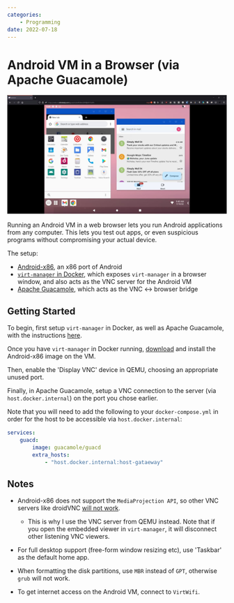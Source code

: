 ```yaml
---
categories:
    - Programming
date: 2022-07-18
---
```


# Android VM in a Browser (via Apache Guacamole)

![](../../static/images/2022-07-18/android-vm.jpg)

Running an Android VM in a web browser lets you run Android applications from any computer. This lets you test out apps, or even suspicious programs without compromising your actual device.

The setup:

-   [Android-x86][android-x86], an x86 port of Android
-   [`virt-manager` in Docker][virt-manager-docker], which exposes `virt-manager` in a browser window, and also acts as the VNC server for the Android VM
-   [Apache Guacamole][apache-guacamole], which acts as the VNC <-> browser bridge

<!-- more -->

## Getting Started

To begin, first setup `virt-manager` in Docker, as well as Apache Guacamole, with the instructions [here](2022-07-10-win11-vm-gpu-passthrough.md).

Once you have `virt-manager` in Docker running, [download][android-x86-dl] and install the Android-x86 image on the VM.

Then, enable the 'Display VNC' device in QEMU, choosing an appropriate unused port.

Finally, in Apache Guacamole, setup a VNC connection to the server (via `host.docker.internal`) on the port you chose earlier.

Note that you will need to add the following to your `docker-compose.yml` in order for the host to be accessible via `host.docker.internal`:

```yaml hl_lines="4 5"
services:
    guacd:
        image: guacamole/guacd
        extra_hosts:
            - "host.docker.internal:host-gataeway"
```

## Notes

-   Android-x86 does not support the `MediaProjection API`, so other VNC servers like droidVNC [will not work][droid-vnc].

    -   This is why I use the VNC server from QEMU instead. Note that if you open the embedded viewer in `virt-manager`, it will disconnect other listening VNC viewers.

-   For full desktop support (free-form window resizing etc), use 'Taskbar' as the default home app.
-   When formatting the disk partitions, use `MBR` instead of `GPT`, otherwise `grub` will not work.
-   To get internet access on the Android VM, connect to `VirtWifi`.

[apache-guacamole]: https://guacamole.apache.org/
[android-x86]: https://www.android-x86.org/
[android-x86-dl]: https://www.fosshub.com/Android-x86.htmlhttps://www.android-x86.org/download.html
[virt-manager-docker]: https://github.com/m-bers/docker-virt-manager
[droid-vnc]: https://github.com/bk138/droidVNC-NG#notes
